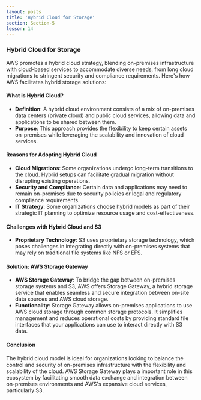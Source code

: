 ```yaml
---
layout: posts
title: 'Hybrid Cloud for Storage'
section: Section-5
lesson: 14
---
```


### Hybrid Cloud for Storage

AWS promotes a hybrid cloud strategy, blending on-premises infrastructure with cloud-based services to accommodate diverse needs, from long cloud migrations to stringent security and compliance requirements. Here's how AWS facilitates hybrid storage solutions:

<!-- pagebreak -->

#### What is Hybrid Cloud?

- **Definition**: A hybrid cloud environment consists of a mix of on-premises data centers (private cloud) and public cloud services, allowing data and applications to be shared between them.
- **Purpose**: This approach provides the flexibility to keep certain assets on-premises while leveraging the scalability and innovation of cloud services.
<!-- pagebreak -->

#### Reasons for Adopting Hybrid Cloud

- **Cloud Migrations**: Some organizations undergo long-term transitions to the cloud. Hybrid setups can facilitate gradual migration without disrupting existing operations.
- **Security and Compliance**: Certain data and applications may need to remain on-premises due to security policies or legal and regulatory compliance requirements.
- **IT Strategy**: Some organizations choose hybrid models as part of their strategic IT planning to optimize resource usage and cost-effectiveness.
<!-- pagebreak -->

#### Challenges with Hybrid Cloud and S3

- **Proprietary Technology**: S3 uses proprietary storage technology, which poses challenges in integrating directly with on-premises systems that may rely on traditional file systems like NFS or EFS.
<!-- pagebreak -->

#### Solution: AWS Storage Gateway

- **AWS Storage Gateway**: To bridge the gap between on-premises storage systems and S3, AWS offers Storage Gateway, a hybrid storage service that enables seamless and secure integration between on-site data sources and AWS cloud storage.
- **Functionality**: Storage Gateway allows on-premises applications to use AWS cloud storage through common storage protocols. It simplifies management and reduces operational costs by providing standard file interfaces that your applications can use to interact directly with S3 data.
<!-- pagebreak -->

#### Conclusion

The hybrid cloud model is ideal for organizations looking to balance the control and security of on-premises infrastructure with the flexibility and scalability of the cloud. AWS Storage Gateway plays a important role in this ecosystem by facilitating smooth data exchange and integration between on-premises environments and AWS's expansive cloud services, particularly S3.
